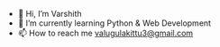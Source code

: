 - 👋 Hi, I’m Varshith
- 🌱 I’m currently learning Python & Web Development
- 📫 How to reach me valugulakittu3@gmail.com

<!---
Varsshhh/Varsshhh is a ✨ special ✨ repository because its `README.md` (this file) appears on your GitHub profile.
You can click the Preview link to take a look at your changes.
--->

